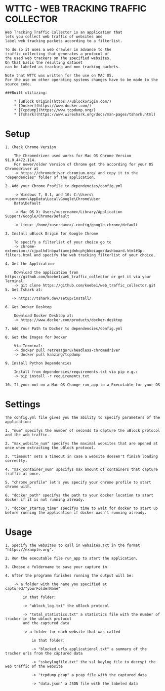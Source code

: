 # WTTC - WEB TRACKING TRAFFIC COLLECTOR

    Web Tracking Traffic Collector is an application that
    lets you collect web traffic of websites and
    label web tracking packets according to a filterlist.

    To do so it uses a web crawler in advance to the
    traffic collecting that generates a protocol of
    the used web trackers on the specified websites.
    On that basis the resulting dataset
    can be labeled as tracking and non tracking packets.

    Note that WTTC was written for the use on MAC OS.
    For the use on other operating systems changes have to be made to the source code.

    ###Built utilizing:

        * [uBlock Origin](https://ublockorigin.com/)
        * [Docker](https://www.docker.com/)
        * [Tcpdump](https://www.tcpdump.org/)
        * [Tshark](https://www.wireshark.org/docs/man-pages/tshark.html)

# Setup

    1. Check Chrome Version

        The Chromedriver used works for Mac OS Chrome Version 91.0.4472.114.
        For newer/older Version of Chrome get the according for your OS Chromedriver at
        -> https://chromedriver.chromium.org/ and copy it to the "dependencies" folder of the application.

    2. Add your Chrome Profile to dependencies/config.yml

        -> Windows 7, 8.1, and 10: C:\Users\<username>\AppData\Local\Google\Chrome\User
        Data\Default

        -> Mac OS X: Users/<username>/Library/Application Support/Google/Chrome/Default

        -> Linux: /home/<username>/.config/google-chrome/default

    3. Install uBlock Origin for Google Chrome

        To specify a filterlist of your choice go to
        -> chrome-extension://cjpalhdlnbpafiamejdnhcphjbkeiagm/dashboard.html#3p-filters.html and specify the web tracking filterlist of your choice.

    4. Get the Application

        Download the application from https://github.com/koebe1/web_traffic_collector or get it via your Terminal:
        -> git clone https://github.com/koebe1/web_traffic_collector.git
    5. Get Tshark at:

       -> https://tshark.dev/setup/install/

    6. Get Docker Desktop

        Download Docker Desktop at:
        -> https://www.docker.com/products/docker-desktop

    7. Add Your Path to Docker to dependencies/config.yml

    8. Get the Images for Docker

        Via Terminal:
        -> docker pull retreatguru/headless-chromedriver
        -> docker pull kaazing/tcpdump

    9. Install Python Dependencies

        Install from dependencies/requirements.txt via pip e.g.:
        -> pip install -r requirements.txt

    10. If your not on a Mac OS Change run_app to a Executable for your OS

# Settings

    The config.yml file gives you the ability to specify parameters of the application:

    1. "num" specifys the number of seconds to capture the uBlock protocol and the web traffic.

    2. "max_website_num" specifys the maximal websites that are opened at once when extracting the uBlock protocol.

    3. "timeout" sets a timeout in case a website doesen't finish loading correctly.

    4. "max_container_num" specifys max amount of containers that capture traffic at once.

    5. "chrome_profile" let's you specify your chrome profile to start chrome with.

    6. "docker_path" specifys the path to your docker location to start docker if it is not running already.

    7. "docker_startup_time" specifys time to wait for docker to start up before running the application if docker wasn't running already.

# Usage

    1. Specify the websites to call in websites.txt in the format "https://example.org".

    2. Run the executable file run_app to start the application.

    3. Choose a foldername to save your capture in.

    4. After the programm finishes running the output will be:

        -> a folder with the name you specified at captured/"yourFolderName"

            in that folder:

            -> "ublock_log.txt" the uBlock protocol

            -> "total_statistics.txt" a statistics file with the number of tracker in the ublock protocol
            and the captured data

            -> a folder for each website that was called

                in that folder:

                -> "blocked_urls_applicationsl.txt" a summary of the tracker urls from the captured data

                -> "sskeylogfile.txt" the ssl keylog file to decrypt the web traffic of the website

                -> "tcpdump.pcap" a pcap file with the captured data

                -> "data.json" a JSON file with the labeled data
